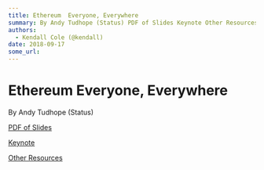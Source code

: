 ```yaml
---
title: Ethereum  Everyone, Everywhere
summary: By Andy Tudhope (Status) PDF of Slides Keynote Other Resources
authors:
  - Kendall Cole (@kendall)
date: 2018-09-17
some_url: 
---
```


# Ethereum  Everyone, Everywhere


By Andy Tudhope (Status)

[PDF of Slides](https://github.com/ethberlin-hackathon/Talks-presentations/blob/master/resources/ethereum-everyone-everywhere/Ethereum_Everyone_Everywhere.pdf)

[Keynote](https://github.com/ethberlin-hackathon/Talks-presentations/blob/master/resources/ethereum-everyone-everywhere/Ethereum_Everyone_Everywhere.key)

[Other Resources](https://get.status.im/)